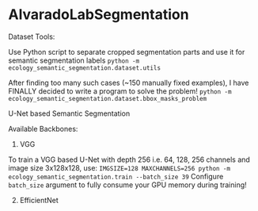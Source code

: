 # AlvaradoLabSegmentation
Dataset Tools:

Use Python script to separate cropped segmentation parts and use it for semantic segmentation labels
`python -m ecology_semantic_segmentation.dataset.utils` 

After finding too many such cases (~150 manually fixed examples), I have FINALLY decided to write a program to solve the problem!
`python -m ecology_semantic_segmentation.dataset.bbox_masks_problem`

U-Net based Semantic Segmentation

Available Backbones:

1. VGG

To train a VGG based U-Net with depth 256 i.e. 64, 128, 256 channels and image size 3x128x128, use:
`IMGSIZE=128 MAXCHANNELS=256 python -m ecology_semantic_segmentation.train --batch_size 39`
Configure `batch_size` argument to fully consume your GPU memory during training!

2. EfficientNet
